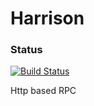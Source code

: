 # Harrison

### Status
[![Build Status](https://travis-ci.org/rafalopez79/harrison.svg?branch=master)](https://travis-ci.org/rafalopez79/harrison/)

Http based RPC

